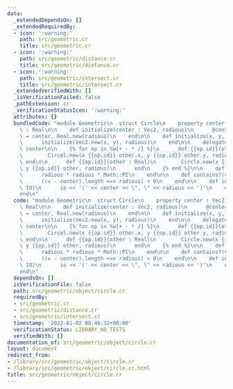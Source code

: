 ```yaml
---
data:
  _extendedDependsOn: []
  _extendedRequiredBy:
  - icon: ':warning:'
    path: src/geometric.cr
    title: src/geometric.cr
  - icon: ':warning:'
    path: src/geometric/distance.cr
    title: src/geometric/distance.cr
  - icon: ':warning:'
    path: src/geometric/intersect.cr
    title: src/geometric/intersect.cr
  _extendedVerifiedWith: []
  _isVerificationFailed: false
  _pathExtension: cr
  _verificationStatusIcon: ':warning:'
  attributes: {}
  bundledCode: "module Geometric\n  struct Circle\n    property center : Vec2, radious\
    \ : Real\n\n    def initialize(center : Vec2, radious)\n      @center, @radious\
    \ = center, Real.new(radious)\n    end\n\n    def initialize(x, y, radious)\n\
    \      initialize(Vec2.new(x, y), radious)\n    end\n\n    delegate x, y, to:\
    \ center\n\n    {% for op in %w[+ - * /] %}\n      def {{op.id}}(other : Vec2)\n\
    \        Circel.new(x {{op.id}} other.x, y {{op.id}} other.y, radious)\n     \
    \ end\n\n      def {{op.id}}(other : Real)\n        Circle.new(x {{op.id}} other,\
    \ y {{op.id}} other, radious)\n      end\n    {% end %}\n\n    def area : Real\n\
    \      radious * radious * Math::PI\n    end\n\n    def contains?(v : Vec2)\n\
    \      ((v - center).length <=> radious) < 0\n    end\n\n    def inspect(io :\
    \ IO)\n      io << '(' << center << \", \" << radious << ')'\n    end\n  end\n\
    end\n"
  code: "module Geometric\n  struct Circle\n    property center : Vec2, radious :\
    \ Real\n\n    def initialize(center : Vec2, radious)\n      @center, @radious\
    \ = center, Real.new(radious)\n    end\n\n    def initialize(x, y, radious)\n\
    \      initialize(Vec2.new(x, y), radious)\n    end\n\n    delegate x, y, to:\
    \ center\n\n    {% for op in %w[+ - * /] %}\n      def {{op.id}}(other : Vec2)\n\
    \        Circel.new(x {{op.id}} other.x, y {{op.id}} other.y, radious)\n     \
    \ end\n\n      def {{op.id}}(other : Real)\n        Circle.new(x {{op.id}} other,\
    \ y {{op.id}} other, radious)\n      end\n    {% end %}\n\n    def area : Real\n\
    \      radious * radious * Math::PI\n    end\n\n    def contains?(v : Vec2)\n\
    \      ((v - center).length <=> radious) < 0\n    end\n\n    def inspect(io :\
    \ IO)\n      io << '(' << center << \", \" << radious << ')'\n    end\n  end\n\
    end\n"
  dependsOn: []
  isVerificationFile: false
  path: src/geometric/object/circle.cr
  requiredBy:
  - src/geometric.cr
  - src/geometric/distance.cr
  - src/geometric/intersect.cr
  timestamp: '2022-01-02 08:46:32+00:00'
  verificationStatus: LIBRARY_NO_TESTS
  verifiedWith: []
documentation_of: src/geometric/object/circle.cr
layout: document
redirect_from:
- /library/src/geometric/object/circle.cr
- /library/src/geometric/object/circle.cr.html
title: src/geometric/object/circle.cr
---
```

